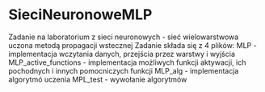 # SieciNeuronoweMLP
Zadanie na laboratorium z sieci neuronowych - sieć wielowarstwowa uczona metodą propagacji wstecznej
Zadanie składa się z 4 plików:
MLP - implementacja wczytania danych, przejścia przez warstwy i wyjścia
MLP_active_functions - implementacja możliwych funkcji aktywacji, ich pochodnych i innych pomocniczych funkcji
MLP_alg - implementacja algorytmó uczenia
MPL_test - wywołanie algorytmów
